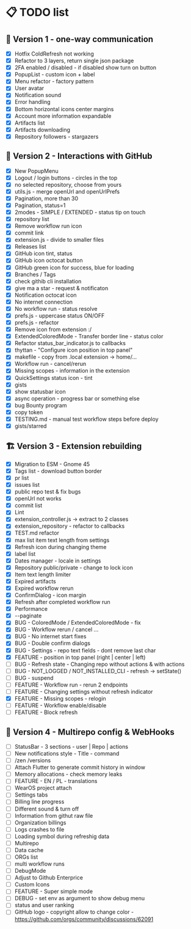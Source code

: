 # 📋 TODO list

## 🚀 Version 1 - one-way communication

- [x] Hotfix ColdRefresh not working
- [x] Refactor to 3 layers, return single json package
- [x] 2FA enabled / disabled - if disabled show turn on button
- [x] PopupList - custom icon + label
- [x] Menu refactor - factory pattern
- [x] User avatar
- [x] Notification sound
- [x] Error handling
- [x] Bottom horizontal icons center margins
- [x] Account more information expandable
- [x] Artifacts list
- [x] Artifacts downloading
- [x] Repository followers - stargazers

## 🌟 Version 2 - Interactions with GitHub
- [x] New PopupMenu
- [x] Logout / login buttons - circles in the top
- [x] no selected repository, choose from yours
- [x] utils.js - merge openUrl and openUrlPrefs
- [x] Pagination, more than 30
- [x] Pagination, status=1
- [x] 2modes - SIMPLE / EXTENDED - status tip on touch
- [x] repository list
- [x] Remove workflow run icon
- [x] commit link
- [x] extension.js - divide to smaller files
- [x] Releases list
- [x] GitHub icon tint, status
- [x] GitHub icon octocat button
- [x] GitHub green icon for success, blue for loading
- [x] Branches / Tags
- [x] check githib cli installation
- [x] give ma a star - request & notificaton
- [x] Notification octocat icon
- [x] No internet connection
- [x] No workflow run - status resolve
- [x] prefs.js - uppercase status ON/OFF
- [x] prefs.js - refactor
- [x] Remove icon from extension :/
- [x] ExtendedColoredMode - Transfer border line - status color
- [x] Refactor status_bar_indicator.js to callbacks
- [x] thyttan - "Configure icon position in top panel"
- [x] makefile - copy from .local extension -> home/...
- [x] Workflow run - cancel/rerun
- [x] Missing scopes - information in the extension
- [x] QuickSettings status icon - tint
- [x] gists
- [x] show statusbar icon
- [x] async operation - progress bar or something else
- [x] bug Bounty program
- [x] copy token
- [x] TESTING.md - manual test workflow steps before deploy
- [x] gists/starred

## 🏗️ Version 3 - Extension rebuilding
- [x] Migration to ESM - Gnome 45
- [x] Tags list - download button border
- [x] pr list
- [x] issues list
- [x] public repo test & fix bugs
- [x] openUrl not works
- [x] commit list
- [x] Lint
- [x] extension_controller.js -> extract to 2 classes
- [x] extension_repository - refactor to callbacks
- [x] TEST.md refactor
- [x] max list item text length from settings
- [x] Refresh icon during changing theme
- [x] label list
- [x] Dates manager - locale in settings
- [x] Repository public/private - change to lock icon
- [x] Item text length limiter
- [x] Expired artifacts
- [x] Expired workflow rerun
- [x] ConfirmDialog - icon margin
- [x] Refresh after completed workflow run
- [x] Performance
- [x] --paginate
- [x] BUG - ColoredMode / ExtendedColoredMode - fix
- [x] BUG - Workflow rerun / cancel ...
- [x] BUG - No internet start fixes
- [x] BUG - Double confirm dialogs
- [x] BUG - Settings - repo text fields - dont remove last char
- [x] FEATURE - position in top panel (right | center | left)
- [ ] BUG - Refresh state - Changing repo without actions & with actions
- [ ] BUG - NOT_LOGGED / NOT_INSTALLED_CLI - refresh -> setState()
- [ ] BUG - suspend
- [ ] FEATURE - Workflow run - rerun 2 endpoints
- [ ] FEATURE - Changing settings without refresh indicator
- [x] FEATURE - Missing scopes - relogin
- [ ] FEATURE - Workflow enable/disable
- [ ] FEATURE - Block refresh

## 🎯 Version 4 - Multirepo config & WebHooks
- [ ] StatusBar - 3 sections - user | Repo | actions
- [ ] New notifications style - Title - command
- [ ] /zen /versions
- [ ] Attach Flutter to generate commit history in window
- [ ] Memory allocations - check memory leaks
- [ ] FEATURE - EN / PL - translations
- [ ] WearOS project attach
- [ ] Settings tabs
- [ ] Billing line progress
- [ ] Different sound & turn off
- [ ] Information from githut raw file
- [ ] Organization billings
- [ ] Logs crashes to file
- [ ] Loading symbol during refreshig data
- [ ] Multirepo
- [ ] Data cache
- [ ] ORGs list
- [ ] multi workflow runs
- [ ] DebugMode
- [ ] Adjust to Github Enterprice
- [ ] Custom Icons
- [ ] FEATURE - Super simple mode
- [ ] DEBUG - set env as argument to show debug menu
- [ ] status and user ranking
- [ ] GitHub logo - copyright allow to change color - https://github.com/orgs/community/discussions/62091
